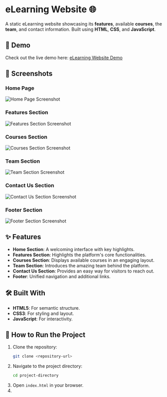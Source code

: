# eLearning Website 🌐

A static eLearning website showcasing its **features**, available **courses**, the **team**, and contact information. Built using **HTML**, **CSS**, and **JavaScript**. 

## 🚀 Demo

Check out the live demo here: [eLearning Website Demo](https://nourhan123essam.github.io/SimpleEcommerceProjec/) 

## 📸 Screenshots

### Home Page
![Home Page Screenshot](https://github.com/Nourhan123Essam/eLearnStaticSite/blob/main/Demo%20Images%20of%20the%20project/Home.png)

### Features Section
![Features Section Screenshot](https://github.com/Nourhan123Essam/eLearnStaticSite/blob/main/Demo%20Images%20of%20the%20project/Features.png)

### Courses Section
![Courses Section Screenshot](https://github.com/Nourhan123Essam/eLearnStaticSite/blob/main/Demo%20Images%20of%20the%20project/Course.png)

### Team Section
![Team Section Screenshot](https://github.com/Nourhan123Essam/eLearnStaticSite/blob/main/Demo%20Images%20of%20the%20project/Team.png)

### Contact Us Section
![Contact Us Section Screenshot](https://github.com/Nourhan123Essam/eLearnStaticSite/blob/main/Demo%20Images%20of%20the%20project/Contact%20us.png)

### Footer Section
![Footer Section Screenshot](https://github.com/Nourhan123Essam/eLearnStaticSite/blob/main/Demo%20Images%20of%20the%20project/Footer.png)

## ✨ Features

- **Home Section**: A welcoming interface with key highlights.
- **Features Section**: Highlights the platform's core functionalities.
- **Courses Section**: Displays available courses in an engaging layout.
- **Team Section**: Introduces the amazing team behind the platform.
- **Contact Us Section**: Provides an easy way for visitors to reach out.
- **Footer**: Unified navigation and additional links.

## 🛠️ Built With

- **HTML5**: For semantic structure.
- **CSS3**: For styling and layout.
- **JavaScript**: For interactivity.


## 🚧 How to Run the Project

1. Clone the repository:
   ```bash
   git clone <repository-url>
   ```
2. Navigate to the project directory:
   ```bash
   cd project-directory
   ```
3. Open `index.html` in your browser.
4. 
